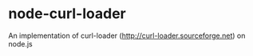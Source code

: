 # node-curl-loader
An implementation of curl-loader (http://curl-loader.sourceforge.net) on node.js 
